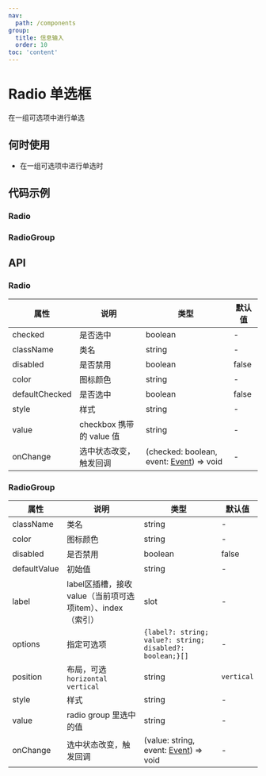 ```yaml
---
nav:
  path: /components
group:
  title: 信息输入
  order: 10
toc: 'content'
---
```


# Radio 单选框

<code src="../../docs/components/compatibility.tsx" inline="true"></code>

在一组可选项中进行单选
## 何时使用
- 在一组可选项中进行单选时


## 代码示例
### Radio
<code src='pages/Radio/index'></code>

### RadioGroup
<code src='pages/RadioGroup/index'></code>

## API

### Radio
| 属性 | 说明 | 类型 | 默认值 |
| -----|-----|-----|-----|
| checked | 是否选中 | boolean | - |
| className | 类名| string | - |
| disabled | 是否禁用  | boolean | false | 
| color | 图标颜色 | string | - |
| defaultChecked | 是否选中 | boolean | false |
| style | 样式| string | - |
| value | checkbox 携带的 value 值 | string | - |
| onChange | 选中状态改变，触发回调 | (checked: boolean, event:  [Event](https://opendocs.alipay.com/mini/framework/event-object)) => void | - |


### RadioGroup

| 属性 | 说明 | 类型 | 默认值 |
| -----|-----|-----|-----|
| className | 类名| string | - |
| color | 图标颜色 | string | - |
| disabled | 是否禁用  | boolean | false |
| defaultValue | 初始值  | string | - |
| label | label区插槽，接收value（当前项可选项item）、index（索引） | slot | - | 
| options | 指定可选项 | `{label?: string; value?: string; disabled?: boolean;}[]` | - |
| position | 布局，可选`horizontal` `vertical` | string | `vertical` |
| style | 样式 | string | - |
| value | radio group 里选中的值 | string | - |
| onChange | 选中状态改变，触发回调 | (value: string, event:  [Event](https://opendocs.alipay.com/mini/framework/event-object)) => void | - |
